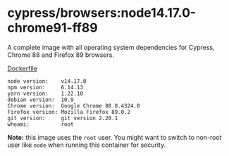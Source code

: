 # cypress/browsers:node14.17.0-chrome91-ff89

A complete image with all operating system dependencies for Cypress, Chrome
88 and Firefox 89 browsers.

[Dockerfile](Dockerfile)

```text
node version:    v14.17.0
npm version:     6.14.13
yarn version:    1.22.10
debian version:  10.9
Chrome version:  Google Chrome 88.0.4324.0  
Firefox version: Mozilla Firefox 89.0.2
git version:     git version 2.20.1
whoami:          root
```

**Note:** this image uses the `root` user. You might want to switch to non-root
user like `node` when running this container for security.
